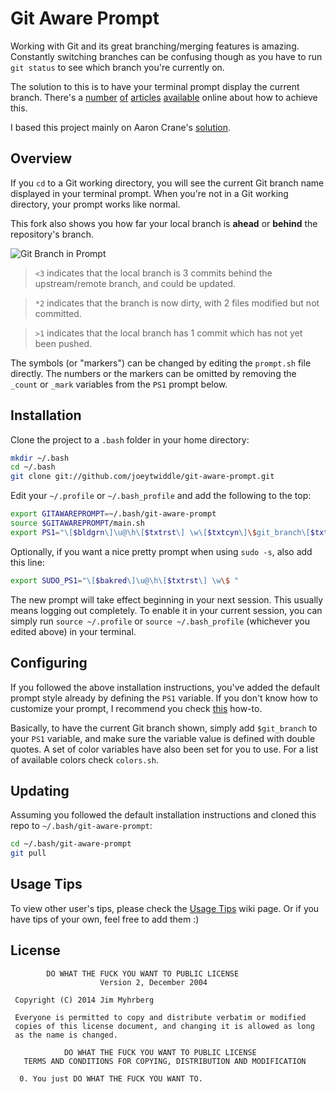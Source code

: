 # Git Aware Prompt

Working with Git and its great branching/merging features is
amazing. Constantly switching branches can be confusing though as you have to
run `git status` to see which branch you're currently on.

The solution to this is to have your terminal prompt display the current
branch. There's a [number][1] [of][2] [articles][3] [available][4] online
about how to achieve this.

I based this project mainly on Aaron Crane's [solution][1].

[1]: http://aaroncrane.co.uk/2009/03/git_branch_prompt/
[2]: http://railstips.org/2009/2/2/bedazzle-your-bash-prompt-with-git-info
[3]: http://techblog.floorplanner.com/2008/12/14/working-with-git-branches/
[4]: http://www.intridea.com/2009/2/2/git-status-in-your-prompt


## Overview

If you `cd` to a Git working directory, you will see the current Git branch
name displayed in your terminal prompt. When you're not in a Git working
directory, your prompt works like normal.

This fork also shows you how far your local branch is **ahead** or **behind** the repository's branch.

![Git Branch in Prompt](https://raw.github.com/joeytwiddle/git-aware-prompt/master/preview.png)

> `<3` indicates that the local branch is 3 commits behind the upstream/remote branch, and could be updated.

> `*2` indicates that the branch is now dirty, with 2 files modified but not committed.

> `>1` indicates that the local branch has 1 commit which has not yet been pushed.

The symbols (or "markers") can be changed by editing the `prompt.sh` file directly.  The numbers or the markers can be omitted by removing the `_count` or `_mark` variables from the `PS1` prompt below.


## Installation

Clone the project to a `.bash` folder in your home directory:

```bash
mkdir ~/.bash
cd ~/.bash
git clone git://github.com/joeytwiddle/git-aware-prompt.git
```

Edit your  `~/.profile` or `~/.bash_profile` and add the following to the top:

```bash
export GITAWAREPROMPT=~/.bash/git-aware-prompt
source $GITAWAREPROMPT/main.sh
export PS1="\[$bldgrn\]\u@\h\[$txtrst\] \w\[$txtcyn\]\$git_branch\[$txtrst\]\[$bldgrn\]\$git_ahead_mark\$git_ahead_count\[$txtrst\]\[$bldred\]\$git_behind_mark\$git_behind_count\[$txtrst\]\[$bldylw\]\$git_dirty\$git_dirty_count\[$bldylw\]\$git_staged_mark\$git_staged_count\$ "
```

Optionally, if you want a nice pretty prompt when using `sudo -s`, also add
this line:

```bash
export SUDO_PS1="\[$bakred\]\u@\h\[$txtrst\] \w\$ "
```

The new prompt will take effect beginning in your next session. This usually
means logging out completely. To enable it in your current session, you can
simply run `source ~/.profile` or `source ~/.bash_profile` (whichever you
edited above) in your terminal.


## Configuring

If you followed the above installation instructions, you've added the default
prompt style already by defining the `PS1` variable. If you don't know how to
customize your prompt, I recommend you check [this][5] how-to.

[5]: http://www.cyberciti.biz/tips/howto-linux-unix-bash-shell-setup-prompt.html

Basically, to have the current Git branch shown, simply add `$git_branch` to
your `PS1` variable, and make sure the variable value is defined with double
quotes. A set of color variables have also been set for you to use. For a list
of available colors check `colors.sh`.


## Updating

Assuming you followed the default installation instructions and cloned this
repo to `~/.bash/git-aware-prompt`:

```bash
cd ~/.bash/git-aware-prompt
git pull
```


## Usage Tips

To view other user's tips, please check the
[Usage Tips](https://github.com/jimeh/git-aware-prompt/wiki/Usage-Tips) wiki
page. Or if you have tips of your own, feel free to add them :)


## License

```
        DO WHAT THE FUCK YOU WANT TO PUBLIC LICENSE
                    Version 2, December 2004

 Copyright (C) 2014 Jim Myhrberg

 Everyone is permitted to copy and distribute verbatim or modified
 copies of this license document, and changing it is allowed as long
 as the name is changed.

            DO WHAT THE FUCK YOU WANT TO PUBLIC LICENSE
   TERMS AND CONDITIONS FOR COPYING, DISTRIBUTION AND MODIFICATION

  0. You just DO WHAT THE FUCK YOU WANT TO.
```
